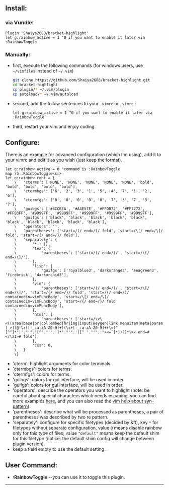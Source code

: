 Install:
--------

### via Vundle:

```vim
Plugin 'Shaiya2688/bracket-highlight'
let g:rainbow_active = 1 "0 if you want to enable it later via :RainbowToggle
```

### Manually:

- first, execute the following commands (for windows users, use `~/vimfiles` instead of `~/.vim`)

	```sh
	git clone https://github.com/Shaiya2688/bracket-highlight.git
	cd bracket-highlight 
	cp plugin/* ~/.vim/plugin
	cp autoload/* ~/.vim/autoload
	```

- second, add the follow sentences to your `.vimrc` or `_vimrc` :

	```vim
	let g:rainbow_active = 1 "0 if you want to enable it later via :RainbowToggle
	```

- third, restart your vim and enjoy coding.

Configure:
----------

There is an example for advanced configuration (which I'm using), add it to your vimrc and edit it as you wish (just keep the format).

```vim
let g:rainbow_active = 0 "command is :RainbowToggle
map \5 :RainbowToggle<cr>
let g:rainbow_conf = {
	\	'cterms': ['NONE', 'NONE', 'NONE', 'NONE', 'NONE', 'bold', 'bold', 'bold', 'bold', 'bold'],
	\	'ctermbgs': ['6', '2', '3', '1', '5', '4', '7', '1', '2', '6'],
	\	'ctermfgs': ['0', '0', '0', '0', '0', '7', '3', '7', '3', '7'],
	\	'guibgs': ['#8CCBEA', '#A4E57E', '#FFDB72', '#FF7272', '#FFB3FF', '#9999FF', '#9999FF', '#9999FF', '#9999FF', '#9999FF'],
	\	'guifgs': ['black', 'black', 'black', 'black', 'black', 'black', 'black', 'black', 'black', 'black'],
	\	'operators': '',
	\	'parentheses': ['start=/(/ end=/)/ fold', 'start=/\[/ end=/\]/ fold', 'start=/{/ end=/}/ fold'],
	\	'separately': {
	\		'*': {},
	\		'tex': {
	\			'parentheses': ['start=/(/ end=/)/', 'start=/\[/ end=/\]/'],
	\		},
	\		'lisp': {
	\			'guifgs': ['royalblue3', 'darkorange3', 'seagreen3', 'firebrick', 'darkorchid3'],
	\		},
	\		'vim': {
	\			'parentheses': ['start=/(/ end=/)/', 'start=/\[/ end=/\]/', 'start=/{/ end=/}/ fold', 'start=/(/ end=/)/ containedin=vimFuncBody', 'start=/\[/ end=/\]/ containedin=vimFuncBody', 'start=/{/ end=/}/ fold containedin=vimFuncBody'],
	\		},
	\		'html': {
	\			'parentheses': ['start=/\v\<((area|base|br|col|embed|hr|img|input|keygen|link|menuitem|meta|param|source|track|wbr)[ >])@!\z([-_:a-zA-Z0-9]+)(\s+[-_:a-zA-Z0-9]+(\=("[^"]*"|'."'".'[^'."'".']*'."'".'|[^ '."'".'"><=`]*))?)*\>/ end=#</\z1># fold'],
	\		},
	\		'css': 0,
	\	}
	\}
```

- 'cterm': highlight arguments for color terminals.
- 'ctermbgs': colors for terms.
- 'ctermfgs': colors for terms.
- 'guibgs': colors for gui interface, will be used in order.
- 'guifgs': colors for gui interface, will be used in order.
- 'operators': describe the operators you want to highlight (note: be careful about special characters which needs escaping, you can find more examples [here](https://github.com/luochen1990/rainbow/issues/3), and you can also read the [vim help about syn-pattern](http://vimdoc.sourceforge.net/htmldoc/syntax.html#:syn-pattern)).
- 'parentheses': describe what will be processed as parentheses, a pair of parentheses was described by two re pattern.
- 'separately': configure for specific filetypes (decided by &ft), key `*` for filetypes without separate configuration, value `0` means disable rainbow only for this type of files, value `"default"` means keep the default shim for this filetype (notice: the default shim config will change between plugin version).
- keep a field empty to use the default setting.

User Command:
-------------

- **:RainbowToggle**		--you can use it to toggle this plugin.

------------------------------------------------------------------
